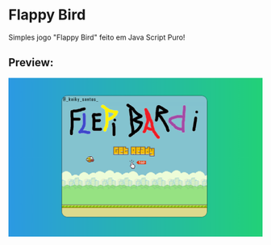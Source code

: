 # Flappy Bird
Simples jogo "Flappy Bird" feito em Java Script Puro!

## Preview:
<img src="img/img-readme.png" width="700">
